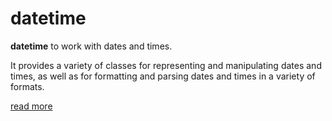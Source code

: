 # datetime

**datetime** to work with dates and times.

It provides a variety of classes for representing and manipulating dates and times, as well as for formatting and parsing dates and times in a variety of formats.

[read more](https://docs.python.org/3/library/datetime.html)
